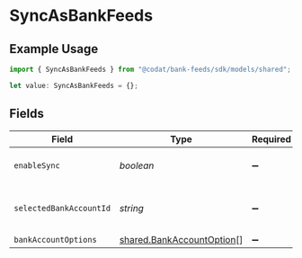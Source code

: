 # SyncAsBankFeeds

## Example Usage

```typescript
import { SyncAsBankFeeds } from "@codat/bank-feeds/sdk/models/shared";

let value: SyncAsBankFeeds = {};
```

## Fields

| Field                                                                         | Type                                                                          | Required                                                                      | Description                                                                   |
| ----------------------------------------------------------------------------- | ----------------------------------------------------------------------------- | ----------------------------------------------------------------------------- | ----------------------------------------------------------------------------- |
| `enableSync`                                                                  | *boolean*                                                                     | :heavy_minus_sign:                                                            | True if bank feeds sync is enabled.                                           |
| `selectedBankAccountId`                                                       | *string*                                                                      | :heavy_minus_sign:                                                            | The bank account ID being synced.                                             |
| `bankAccountOptions`                                                          | [shared.BankAccountOption](../../../sdk/models/shared/bankaccountoption.md)[] | :heavy_minus_sign:                                                            | N/A                                                                           |